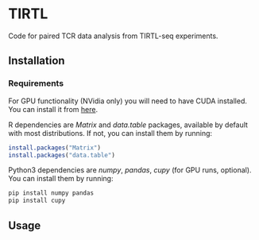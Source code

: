 # TIRTL
Code for paired TCR data analysis from TIRTL-seq experiments.

## Installation
### Requirements

For GPU functionality (NVidia only) you will need to have CUDA installed. You can install it from [here](https://developer.nvidia.com/cuda-downloads).

R dependencies are _Matrix_ and _data.table_ packages, available by default with most distributions. If not, you can install them by running:
```R
install.packages("Matrix")
install.packages("data.table")
```

Python3 dependencies are _numpy_, _pandas_, _cupy_ (for GPU runs, optional). You can install them by running:
```bash
pip install numpy pandas
pip install cupy
```
## Usage


